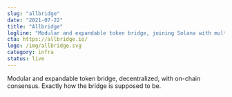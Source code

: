 ```yaml
---
slug: "allbridge"
date: "2021-07-22"
title: "Allbridge"
logline: "Modular and expandable token bridge, joining Solana with multiple other blockchains."
cta: https://allbridge.io/
logo: /img/allbridge.svg
category: infra
status: live
---
```


Modular and expandable token bridge, decentralized, with on-chain consensus. Exactly how the bridge is supposed to be.
